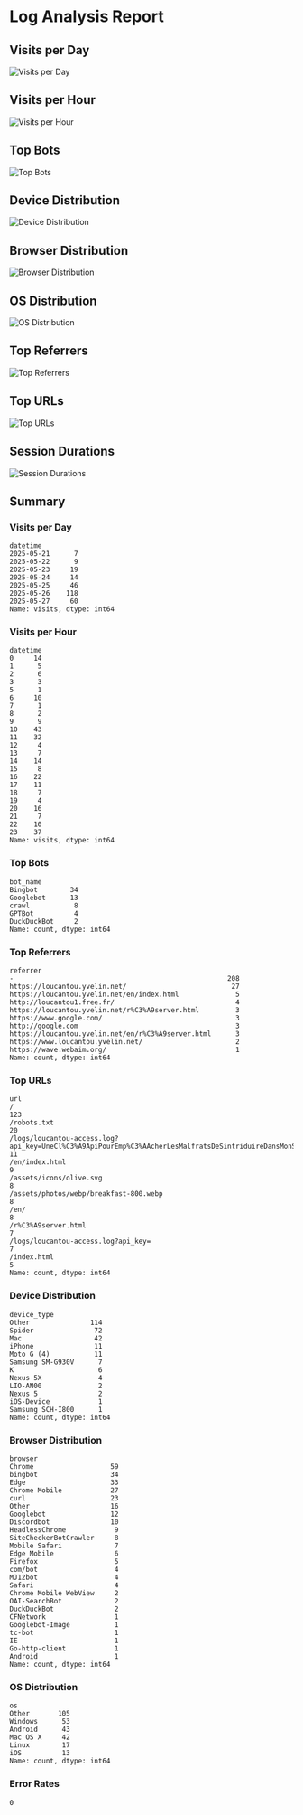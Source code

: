 
# Log Analysis Report

## Visits per Day
![Visits per Day](./visits_per_day.png)

## Visits per Hour
![Visits per Hour](./visits_per_hour.png)

## Top Bots
![Top Bots](./top_bots.png)

## Device Distribution
![Device Distribution](./device_distribution.png)

## Browser Distribution
![Browser Distribution](./browser_distribution.png)

## OS Distribution
![OS Distribution](./os_distribution.png)

## Top Referrers
![Top Referrers](./top_referrers.png)

## Top URLs
![Top URLs](./top_urls.png)

## Session Durations
![Session Durations](./session_durations.png)

## Summary

### Visits per Day
```
datetime
2025-05-21      7
2025-05-22      9
2025-05-23     19
2025-05-24     14
2025-05-25     46
2025-05-26    118
2025-05-27     60
Name: visits, dtype: int64
```

### Visits per Hour
```
datetime
0     14
1      5
2      6
3      3
5      1
6     10
7      1
8      2
9      9
10    43
11    32
12     4
13     7
14    14
15     8
16    22
17    11
18     7
19     4
20    16
21     7
22    10
23    37
Name: visits, dtype: int64
```

### Top Bots
```
bot_name
Bingbot        34
Googlebot      13
crawl           8
GPTBot          4
DuckDuckBot     2
Name: count, dtype: int64
```

### Top Referrers
```
referrer
-                                                     208
https://loucantou.yvelin.net/                          27
https://loucantou.yvelin.net/en/index.html              5
http://loucantou1.free.fr/                              4
https://loucantou.yvelin.net/r%C3%A9server.html         3
https://www.google.com/                                 3
http://google.com                                       3
https://loucantou.yvelin.net/en/r%C3%A9server.html      3
https://www.loucantou.yvelin.net/                       2
https://wave.webaim.org/                                1
Name: count, dtype: int64
```

### Top URLs
```
url
/                                                                                                                    123
/robots.txt                                                                                                           20
/logs/loucantou-access.log?api_key=UneCl%C3%A9ApiPourEmp%C3%AAcherLesMalfratsDeSintriduireDansMonSiteSuperCool%21     11
/en/index.html                                                                                                         9
/assets/icons/olive.svg                                                                                                8
/assets/photos/webp/breakfast-800.webp                                                                                 8
/en/                                                                                                                   8
/r%C3%A9server.html                                                                                                    7
/logs/loucantou-access.log?api_key=                                                                                    7
/index.html                                                                                                            5
Name: count, dtype: int64
```

### Device Distribution
```
device_type
Other               114
Spider               72
Mac                  42
iPhone               11
Moto G (4)           11
Samsung SM-G930V      7
K                     6
Nexus 5X              4
LIO-AN00              2
Nexus 5               2
iOS-Device            1
Samsung SCH-I800      1
Name: count, dtype: int64
```

### Browser Distribution
```
browser
Chrome                   59
bingbot                  34
Edge                     33
Chrome Mobile            27
curl                     23
Other                    16
Googlebot                12
Discordbot               10
HeadlessChrome            9
SiteCheckerBotCrawler     8
Mobile Safari             7
Edge Mobile               6
Firefox                   5
com/bot                   4
MJ12bot                   4
Safari                    4
Chrome Mobile WebView     2
OAI-SearchBot             2
DuckDuckBot               2
CFNetwork                 1
Googlebot-Image           1
tc-bot                    1
IE                        1
Go-http-client            1
Android                   1
Name: count, dtype: int64
```

### OS Distribution
```
os
Other       105
Windows      53
Android      43
Mac OS X     42
Linux        17
iOS          13
Name: count, dtype: int64
```

### Error Rates
```
0
```

